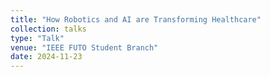 ```yaml
---
title: "How Robotics and AI are Transforming Healthcare"
collection: talks
type: "Talk"
venue: "IEEE FUTO Student Branch"
date: 2024-11-23
---
```


